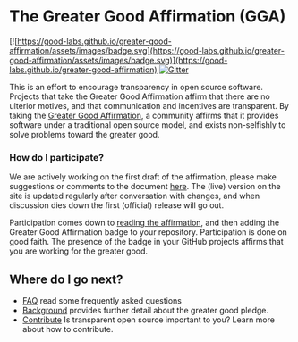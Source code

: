 # The Greater Good Affirmation (GGA)

[![https://good-labs.github.io/greater-good-affirmation/assets/images/badge.svg](https://good-labs.github.io/greater-good-affirmation/assets/images/badge.svg)](https://good-labs.github.io/greater-good-affirmation)
[![Gitter](https://badges.gitter.im/good-labs/community.svg)](https://gitter.im/good-labs/community?utm_source=badge&utm_medium=badge&utm_campaign=pr-badge)

This is an effort to encourage transparency in open source software.
Projects that take the Greater Good Affirmation affirm that there are no
ulterior motives, and that communication and incentives are transparent.
By taking the [Greater Good Affirmation](https://good-labs.github.io/greater-good-affirmation/), 
a community affirms that it provides software under a traditional
open source model, and exists non-selfishly to solve problems toward the
greater good.

### How do I participate?

We are actively working on the first draft of the affirmation, please make suggestions
or comments to the document [here](https://docs.google.com/document/d/1KtU-g5NpAb8K-tNrG8P0KMwRO44iLETLRPbuBFiyUts/edit).
The (live) version on the site is updated regularly after conversation with changes,
and when discussion dies down the first (official) release will go out.

Participation comes down to [reading the affirmation](https://good-labs.github.io/greater-good-affirmation), 
and then adding the Greater Good Affirmation badge to your repository. Participation
is done on good faith. The presence of the badge in your GitHub projects affirms
that you are working for the greater good.

## Where do I go next?

 - [FAQ](https://good-labs.github.io/greater-good-affirmation/) read some frequently asked questions
 - [Background](https://good-labs.github.io/greater-good-affirmation/) provides further detail about the greater good pledge.
 - [Contribute](https://good-labs.github.io/contributing/) Is transparent open source important to you? Learn more about how to contribute.
